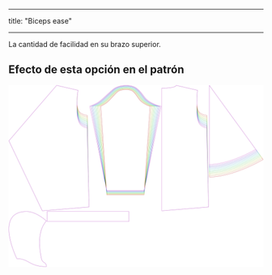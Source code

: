 - - -
title: "Biceps ease"
- - -

La cantidad de facilidad en su brazo superior.

## Efecto de esta opción en el patrón

![Esta imagen muestra el efecto de esta opción superponiendo varias variantes que tienen un valor diferente para esta opción](yuri_bicepsease_sample.svg "Efecto de esta opción en el patrón")
